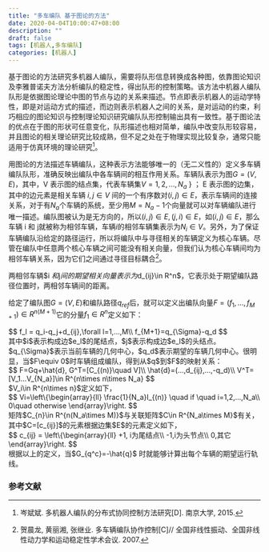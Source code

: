 ```yaml
---
title: "多车编队 基于图论的方法"
date: 2020-04-04T10:00:47+08:00
description: ""
draft: false
tags: [机器人,多车编队]
categories: [机器人]
---
```

基于图论的方法研究多机器人编队，需要将队形信息转换成各种图，依靠图论知识及李雅普诺夫方法分析编队的稳定性，得出队形的控制策略。该方法中机器人编队队形是依据图论理论中图的节点与边的关系来描述。节点即表示机器人的运动学特性，即是对运动方式的描述，而边则表示机器人之间的关系，是对运动的约束，利巧相应的图论知识与控制理论知识研究编队队形控制输出具有一致性。基于图论法的优点在于图的形状可任意变化，队形描述也相对简单，编队中改变队形较容易，并且图论的相关理论研究比较成熟，但不足之处在于物理实现比较复杂，通常只能适用于仿真环境的理论研究[^1]。

用图论的方法描述车辆编队，这种表示方法能够唯一的（无二义性的）定义多车辆编队队形，准确反映出编队中各车辆间的相互作用关系。车辆队表示为图$G=(V,E)$，其中，V 表示图的结点集，代表车辆集$V={1,2,...,N_a}$ } ； E 表示图的边集，其中的边元素是相关车辆 $i,j\in V$ 间的一个有序数对$(i,j)\in E$，表示车辆间的连接关系，对于有$N_a$个车辆的系统，至少用$M=N_a-1$个向量就可以对车辆编队进行唯一描述。编队图被认为是无方向的，所以$(i,j)\in E,(j,i)\in E$，如$(i,j)\in E$，那么车辆 i 和 j就被称为相邻车辆，车辆$i$的相邻车辆集表示为$N_i\in V$。另外，为了保证车辆编队沿给定的路径运行，所以将编队中与寻径相关的车辆定义为核心车辆。尽管在编队中任意两个核心车辆之间可能没有相关向量，但我们认为核心车辆间均为相邻车辆关系，因为它们之间通过寻径目标耦合[^2]。 

两相邻车辆$i $和$j$间的期望相关向量表示为$d_{ij}\in R^n$，它表示处于期望编队路径位置时，两相邻车辆间的距离。

给定了编队图$G=(V,E)$和编队路径$q_{ref}$后，就可以定义出编队向量$F=(f_1,...,f_{M+1})\in R^{n(M+1)}$它的分量$f_1\in R^n$定义如下：
<div>
$$
f_l = q_i-q_j+d_{ij},\forall l=1,...,M\\
f_{M+1}=q_{\Sigma}-q_d
$$
</div>
其中$i$表示构成边$e_l$的尾结点，$j$表示构成边$e_l$的头结点。$q_{\Sigma}$表示当前车辆的几何中心，$q_d$表示期望的车辆几何中心。很明显，当$F\equiv 0$时车辆组成编队，得到从$q$到$F$的映射关系：
<div>
$$
F=Gq+\hat{d}, G^T=[C_{(n)}\quad V]\\
\hat{d}=(...,d_{ij},...,-q_d)\\
V^T=[V_1...V_{N_a}]\in R^{n\times n\times N_a}
$$
</div>
$V_i\in R^{n\times n}$定义如下，
<div>
$$
Vi=\left\{\begin{array}{ll}
\frac{1}{N_a}I_{(n)} \quad if \quad i=1,2,...,N_a\\
0\quad otherwise
\end{array}\right.
$$
</div>
矩阵$C_{n}\in R^{n(N_a\times M)}$与关联矩阵$C\in R^{N_a\times M}$有关，其中$C=[c_{ij}]$的元素根据边集$E$的元素定义如下，
<div>
$$
c_{ij} = \left\{\begin{array}{ll}
+1, i为尾结点\\
-1,i为头节点\\
0,其它
\end{array}\right.
$$
</div>
根据以上的定义，当$G_{q^c}=-\hat{q}$ 时就能够计算出每个车辆的期望运行轨线。

### 参考文献

[^1]: 岑斌斌. 多机器人编队的分布式协同控制方法研究[D]. 南京大学, 2015.
[^2]: 贺晨龙, 黄丽湘, 张继业. 多车辆编队协作控制[C]// 全国非线性振动、全国非线性动力学和运动稳定性学术会议. 2007.